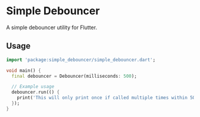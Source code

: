 # Simple Debouncer

A simple debouncer utility for Flutter.

## Usage

```dart
import 'package:simple_debouncer/simple_debouncer.dart';

void main() {
  final debouncer = Debouncer(milliseconds: 500);

  // Example usage
  debouncer.run(() {
    print('This will only print once if called multiple times within 500ms');
  });
}
```
